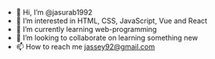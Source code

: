 - 👋 Hi, I’m @jasurab1992
- 👀 I’m interested in HTML, CSS, JavaScript, Vue and React
- 🌱 I’m currently learning web-programming
- 💞️ I’m looking to collaborate on learning something new
- 📫 How to reach me jassey92@gmail.com

<!---
jasurab1992/jasurab1992 is a ✨ special ✨ repository because its `README.md` (this file) appears on your GitHub profile.
You can click the Preview link to take a look at your changes.
--->
